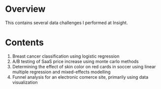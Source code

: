 # Overview
This contains several data challenges I performed at Insight.

# Contents
1. Breast cancer classification using logistic regression
2. A/B testing of SaaS price increase using monte carlo methods
3. Determining the effect of skin color on red cards in soccer using linear multiple regression and mixed-effects modelling
4. Funnel analysis for an electronic comerce site, primarily using data visualization
